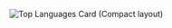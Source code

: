 ![Top Languages Card (Compact layout)](https://github-readme-stats.vercel.app/api/top-langs/?username=shota1995m&layout=compact)
